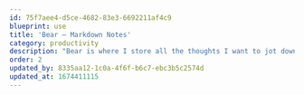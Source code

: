```yaml
---
id: 75f7aee4-d5ce-4682-83e3-6692211af4c9
blueprint: use
title: 'Bear – Markdown Notes'
category: productivity
description: "Bear is where I store all the thoughts I want to jot down for review and refinement later. Whether that's development notes about a specific workflow or process, system design notes I've taken during a work meeting, or a brain dump for a blog post idea."
order: 2
updated_by: 8335aa12-1c0a-4f6f-b6c7-ebc3b5c2574d
updated_at: 1674411115
---
```

